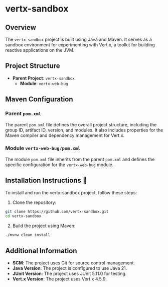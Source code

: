 # vertx-sandbox

## Overview

The `vertx-sandbox` project is built using Java and Maven. It serves as a sandbox environment for
experimenting with Vert.x, a toolkit for building reactive applications on the JVM.

## Project Structure

- **Parent Project**: `vertx-sandbox`
    - **Module**: `vertx-web-bug`

## Maven Configuration

### Parent `pom.xml`

The parent `pom.xml` file defines the overall project structure, including the group ID, artifact
ID, version, and modules. It also includes properties for the Maven compiler and dependency
management for Vert.x.

### Module `vertx-web-bug/pom.xml`

The module `pom.xml` file inherits from the parent `pom.xml` and defines the specific configuration
for the `vertx-web-bug` module.

## Installation Instructions :rocket:

To install and run the vertx-sandbox project, follow these steps:

1. Clone the repository:

```bash
git clone https://github.com/vertx-sandbox.git
cd vertx-sandbox
```

2. Build the project using Maven:  
```bash
./mvnw clean install
```
## Additional Information

- __SCM__: The project uses Git for source control management.
- __Java Version__: The project is configured to use Java 21.
- __JUnit Version__: The project uses JUnit 5.11.0 for testing.
- __Vert.x Version__: The project uses Vert.x 4.5.9.
